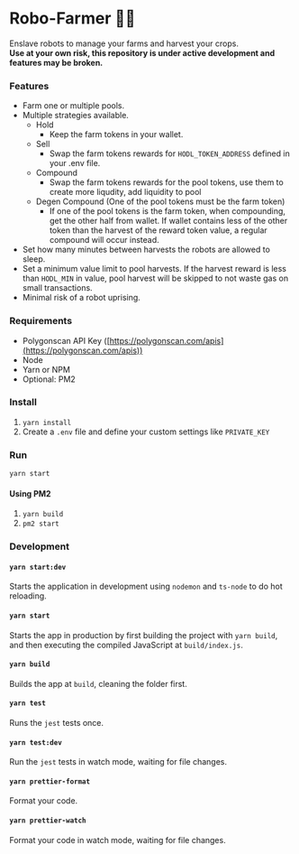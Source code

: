 # Robo-Farmer 🤖🌾

Enslave robots to manage your farms and harvest your crops.  
**Use at your own risk, this repository is under active development and features may be broken.**

### Features

- Farm one or multiple pools.
- Multiple strategies available.
  - Hold
    - Keep the farm tokens in your wallet.
  - Sell
    - Swap the farm tokens rewards for `HODL_TOKEN_ADDRESS` defined in your .env file.
  - Compound
    - Swap the farm tokens rewards for the pool tokens, use them to create more liqudity, add liquidity to pool
  - Degen Compound (One of the pool tokens must be the farm token)
    - If one of the pool tokens is the farm token, when compounding, get the other half from wallet. If wallet contains less of the other token than the harvest of the reward token value, a regular compound will occur instead.
- Set how many minutes between harvests the robots are allowed to sleep.
- Set a minimum value limit to pool harvests. If the harvest reward is less than `HODL_MIN` in value, pool harvest will be skipped to not waste gas on small transactions.
- Minimal risk of a robot uprising.

### Requirements
- Polygonscan API Key ([https://polygonscan.com/apis](https://polygonscan.com/apis))
- Node
- Yarn or NPM
- Optional: PM2

### Install
1. `yarn install`
2. Create a `.env` file and define your custom settings like `PRIVATE_KEY`

### Run
`yarn start`
#### Using PM2
1. `yarn build`
2. `pm2 start`

### Development

#### `yarn start:dev`

Starts the application in development using `nodemon` and `ts-node` to do hot reloading.

#### `yarn start`

Starts the app in production by first building the project with `yarn build`, and then executing the compiled JavaScript at `build/index.js`.

#### `yarn build`

Builds the app at `build`, cleaning the folder first.

#### `yarn test`

Runs the `jest` tests once.

#### `yarn test:dev`

Run the `jest` tests in watch mode, waiting for file changes.

#### `yarn prettier-format`

Format your code.

#### `yarn prettier-watch`

Format your code in watch mode, waiting for file changes.

